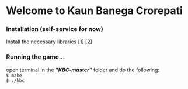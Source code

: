 # Welcome to Kaun Banega Crorepati   
  
   
### Installation (self-service for now)  

Install the necessary libraries  <a href="https://www.gtk.org/download/linux.php">[1]</a>  <a href="http://man7.org/linux/man-pages/man7/pthreads.7.html">[2]</a>  
  
### Running the game...  
  
  
open terminal in the **_"KBC-master"_** folder and do the following:  
`$ make`  
`$ ./kbc`
